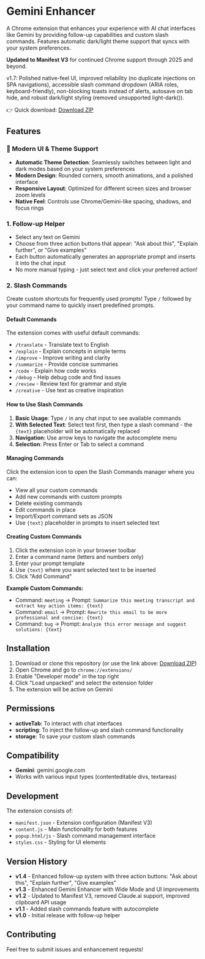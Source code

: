 # Gemini Enhancer

A Chrome extension that enhances your experience with AI chat interfaces like Gemini by providing follow-up capabilities and custom slash commands. Features automatic dark/light theme support that syncs with your system preferences.

**Updated to Manifest V3** for continued Chrome support through 2025 and beyond.

v1.7: Polished native-feel UI, improved reliability (no duplicate injections on SPA navigations), accessible slash command dropdown (ARIA roles, keyboard-friendly), non-blocking toasts instead of alerts, autosave on tab hide, and robust dark/light styling (removed unsupported light-dark()).

👉 Quick download: [Download ZIP](https://github.com/romanwu10/gemini-enhancer/archive/refs/heads/main.zip)

## Features

### 🎨 Modern UI & Theme Support
- **Automatic Theme Detection**: Seamlessly switches between light and dark modes based on your system preferences
- **Modern Design**: Rounded corners, smooth animations, and a polished interface
- **Responsive Layout**: Optimized for different screen sizes and browser zoom levels
 - **Native Feel**: Controls use Chrome/Gemini-like spacing, shadows, and focus rings

### 1. Follow-up Helper
- Select any text on Gemini
- Choose from three action buttons that appear: "Ask about this", "Explain further", or "Give examples"
- Each button automatically generates an appropriate prompt and inserts it into the chat input
- No more manual typing - just select text and click your preferred action!

### 2. Slash Commands
Create custom shortcuts for frequently used prompts! Type `/` followed by your command name to quickly insert predefined prompts.

#### Default Commands
The extension comes with useful default commands:

- `/translate` - Translate text to English
- `/explain` - Explain concepts in simple terms  
- `/improve` - Improve writing and clarity
- `/summarize` - Provide concise summaries
- `/code` - Explain how code works
- `/debug` - Help debug code and find issues
- `/review` - Review text for grammar and style
- `/creative` - Use text as creative inspiration

#### How to Use Slash Commands

1. **Basic Usage**: Type `/` in any chat input to see available commands
2. **With Selected Text**: Select text first, then type a slash command - the `{text}` placeholder will be automatically replaced
3. **Navigation**: Use arrow keys to navigate the autocomplete menu
4. **Selection**: Press Enter or Tab to select a command

#### Managing Commands

Click the extension icon to open the Slash Commands manager where you can:

- View all your custom commands
- Add new commands with custom prompts
- Delete existing commands
 - Edit commands in place
 - Import/Export command sets as JSON
- Use `{text}` placeholder in prompts to insert selected text

#### Creating Custom Commands

1. Click the extension icon in your browser toolbar
2. Enter a command name (letters and numbers only)
3. Enter your prompt template
4. Use `{text}` where you want selected text to be inserted
5. Click "Add Command"

**Example Custom Commands:**
- Command: `meeting` → Prompt: `Summarize this meeting transcript and extract key action items: {text}`
- Command: `email` → Prompt: `Rewrite this email to be more professional and concise: {text}`
- Command: `bug` → Prompt: `Analyze this error message and suggest solutions: {text}`

## Installation

1. Download or clone this repository (or use the link above: [Download ZIP](https://github.com/romanwu10/gemini-enhancer/archive/refs/heads/main.zip))
2. Open Chrome and go to `chrome://extensions/`
3. Enable "Developer mode" in the top right
4. Click "Load unpacked" and select the extension folder
5. The extension will be active on Gemini

## Permissions

- **activeTab**: To interact with chat interfaces
- **scripting**: To inject the follow-up and slash command functionality  
- **storage**: To save your custom slash commands

## Compatibility

- **Gemini**: gemini.google.com
- Works with various input types (contenteditable divs, textareas)

## Development

The extension consists of:

- `manifest.json` - Extension configuration (Manifest V3)
- `content.js` - Main functionality for both features
- `popup.html/js` - Slash command management interface
- `styles.css` - Styling for UI elements

## Version History

- **v1.4** - Enhanced follow-up system with three action buttons: "Ask about this", "Explain further", "Give examples"
- **v1.3** - Enhanced Gemini Enhancer with Wide Mode and UI improvements 
- **v1.2** - Updated to Manifest V3, removed Claude.ai support, improved clipboard API usage
- **v1.1** - Added slash commands feature with autocomplete
- **v1.0** - Initial release with follow-up helper

## Contributing

Feel free to submit issues and enhancement requests!
